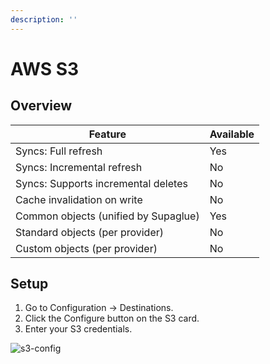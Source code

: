 ```yaml
---
description: ''
---
```


# AWS S3

## Overview

| Feature                              | Available |
| ------------------------------------ | --------- |
| Syncs: Full refresh                  | Yes       |
| Syncs: Incremental refresh           | No        |
| Syncs: Supports incremental deletes   | No        |
| Cache invalidation on write          | No        |
| Common objects (unified by Supaglue) | Yes       |
| Standard objects (per provider)      | No        |
| Custom objects (per provider)        | No        |

## Setup

1. Go to Configuration -> Destinations.
2. Click the Configure button on the S3 card.
3. Enter your S3 credentials.

![s3-config](/img/s3_form.png)
